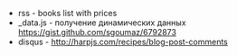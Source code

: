 - rss - books list with prices
- _data.js - получение динамических данных https://gist.github.com/sgoumaz/6792873
- disqus - http://harpjs.com/recipes/blog-post-comments
